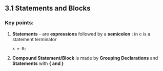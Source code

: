 ## 3.1 Statements and Blocks

### Key points:

1. **Statements** - are **expressions** followed by a **semicolon** ; in c is a statement terminator

    ```
    x = 0;
    ```

2. **Compound Statement/Block** is made by **Grouping Declarations** and **Statements** with **{ and }** 